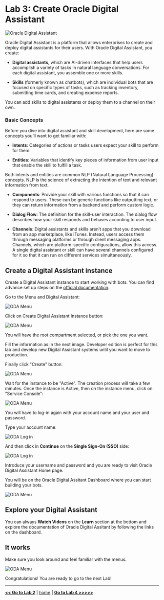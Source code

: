 # Lab 3: Create Oracle Digital Assistant

![Oracle Digital Assistant](../images/oda.png)

Oracle Digital Assistant is a platform that allows enterprises to create and deploy digital assistants for their users. With Oracle Digital Assistant, you create:

- **Digital assistants**, which are AI-driven interfaces that help users accomplish a variety of tasks in natural language conversations. For each digital assistant, you assemble one or more skills.

- **Skills** (formerly known as chatbots), which are individual bots that are focused on specific types of tasks, such as tracking inventory, submitting time cards, and creating expense reports.

You can add skills to digital assistants or deploy them to a channel on their own.

### Basic Concepts

Before you dive into digital assistant and skill development, here are some concepts you’ll want to get familiar with:

- **Intents**: Categories of actions or tasks users expect your skill to perform for them.

- **Entities**: Variables that identify key pieces of information from user input that enable the skill to fulfill a task.

Both intents and entities are common NLP (Natural Language Processing) concepts. NLP is the science of extracting the intention of text and relevant information from text.

- **Components**: Provide your skill with various functions so that it can respond to users. These can be generic functions like outputting text, or they can return information from a backend and perform custom logic.

- **Dialog Flow**: The definition for the skill-user interaction. The dialog flow describes how your skill responds and behaves according to user input.

- **Channels**: Digital assistants and skills aren’t apps that you download from an app marketplace, like iTunes. Instead, users access them through messaging platforms or through client messaging apps. Channels, which are platform-specific configurations, allow this access. A single digital assistant or skill can have several channels configured for it so that it can run on different services simultaneously.

## Create a Digital Assistant instance

Create a Digital Assistant instance to start working with bots. You can find advance set up steps on the [official documentation](https://docs.oracle.com/en/cloud/paas/digital-assistant/use-chatbot/order-service-and-provision-instance.html#GUID-7E4F1CE5-FB40-45DF-B0F0-949289F5E184).

Go to the Menu and Digital Assistant:

![ODA Menu](../images/oda_1.png)

Click on Create Digital Assistant Instance button:

![ODA Menu](../images/oda_2.png)

You will have the root compartment selected, or pick the one you want.

Fill the information as in the next image. Developer edition is perfect for this lab and develop new Digital Assistant systems until you want to move to production.

Finally click "Create" button:

![ODA Menu](../images/oda_3.png)

Wait for the instance to be "Active". The creation process will take a few minutes.
Once the instance is Active, then on the instance menu, click on "Service Console":

![ODA Menu](../images/oda_4.png)

You will have to log-in again with your account name and your user and password.

Type your account name:

![ODA Log in](../images/oda_login_1.png)

And then click in **Continue** on the **Single Sign-On (SSO)** side:

![ODA Log in](../images/oda_login_2.png)

Introduce your username and password and you are ready to visit Oracle Digital Assistant Home page.

You will be on the Oracle Digital Assitant Dashboard where you can start building your bots.

![ODA Menu](../images/oda_5.png)

## Explore your Digital Assistant

You can always **Watch Videos** on the **Learn** section at the bottom and explore the documentation of Oracle Digital Assitant by following the links on the dashboard.

## It works

Make sure you look around and feel familiar with the menus.

![ODA Menu](../images/oda_6.png)

Congratulations! You are ready to go to the next Lab!

---

[**<< Go to Lab 2**](../lab2/README.md) | [home](../README.md) | [**Go to Lab 4 >>>>>**](../lab4/README.md)
